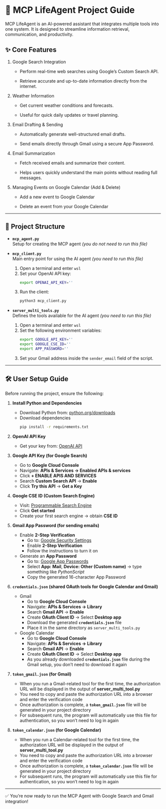 # 🚀 MCP LifeAgent Project Guide

MCP LifeAgent is an AI-powered assistant that integrates multiple tools into one system. It is designed to streamline information retrieval, communication, and productivity.

## ✨ Core Features

1. Google Search Integration

   - Perform real-time web searches using Google’s Custom Search API.

   - Retrieve accurate and up-to-date information directly from the internet.

2. Weather Information

   - Get current weather conditions and forecasts.

   - Useful for quick daily updates or travel planning.

3. Email Drafting & Sending

   - Automatically generate well-structured email drafts.

   - Send emails directly through Gmail using a secure App Password.

4. Email Summarization

   - Fetch received emails and summarize their content.

   - Helps users quickly understand the main points without reading full messages.

5. Managing Events on Google Calendar (Add & Delete)
   
   - Add a new event to Google Calendar
  
   - Delete an event from your Google Calendar

---

## 📂 Project Structure

- **`mcp_agent.py`**  
  Setup for creating the MCP agent *(you do not need to run this file)*  

- **`mcp_client.py`**  
  Main entry point for using the AI agent *(you need to run this file)*  
  1. Open a terminal and enter `wsl`  
  2. Set your OpenAI API key:  
     ```bash
     export OPENAI_API_KEY=''
     ```  
  3. Run the client:  
     ```bash
     python3 mcp_client.py
     ```

- **`server_multi_tools.py`**  
  Defines the tools available for the AI agent *(you need to run this file)*  
  1. Open a terminal and enter `wsl`  
  2. Set the following environment variables:  
     ```bash
     export GOOGLE_API_KEY=''
     export GOOGLE_CSE_ID=''
     export APP_PASSWORD=''
     ```  
  3. Set your Gmail address inside the `sender_email` field of the script.

---

## 🛠️ User Setup Guide

Before running the project, ensure the following:

1. **Install Python and Dependencies**  
   - Download Python from: [python.org/downloads](https://www.python.org/downloads/)
   - Download dependencies
     ```bash
     pip install -r requirements.txt
     ```

2. **OpenAI API Key**  
   - Get your key from: [OpenAI API](https://openai.com/api/)

3. **Google API Key (for Google Search)**  
   - Go to **Google Cloud Console**  
   - Navigate: **APIs & Services → Enabled APIs & services**  
   - Click **+ ENABLE APIS AND SERVICES**  
   - Search **Custom Search API** → **Enable**  
   - Click **Try this API** → **Get a Key**  

4. **Google CSE ID (Custom Search Engine)**  
   - Visit: [Programmable Search Engine](https://programmablesearchengine.google.com/about/)  
   - Click **Get started**  
   - Create your first search engine → obtain **CSE ID**

5. **Gmail App Password (for sending emails)**  
   - Enable **2-Step Verification**  
     - Go to: [Google Security Settings](https://myaccount.google.com/security)  
     - Enable **2-Step Verification**
     - Follow the instructions to turn it on
   - Generate an **App Password**  
     - Go to: [Google App Passwords](https://myaccount.google.com/apppasswords)  
     - Select **App: Mail**, **Device: Other (Custom name)** → type something like *PythonScript*  
     - Copy the generated 16-character App Password  

6. **`credentials.json` (shared OAuth tools for Google Calendar and Gmail)**
   - Gmail
     - Go to **Google Cloud Console**  
     - Navigate: **APIs & Services → Library**  
     - Search **Gmail API** → **Enable**  
     - Create **OAuth Client ID** → Select **Desktop app**  
     - Download the generated **`credentials.json`** file  
     - Place it in the same directory as `server_multi_tools.py`
   - Google Calendar
     - Go to **Google Cloud Console**  
     - Navigate: **APIs & Services → Library**  
     - Search **Gmail API** → **Enable**  
     - Create **OAuth Client ID** → Select **Desktop app**  
     - As you already downloaded  **`credentials.json`** file during the Gmail setup, you don’t need to download it again

7. **`token_gmail.json` (for Gmail)**  
   - When you run a Gmail-related tool for the first time, the authorization URL will be displayed in the output of **server_multi_tool.py**
   - You need to copy and paste the authorization URL into a browser and enter the verification code
   - Once authorization is complete, a **`token_gmail.json`** file will be generated in your project directory
   - For subsequent runs, the program will automatically use this file for authentication, so you won’t need to log in again
  
8. **`token_calendar.json` (for Google Calendar)**  
   - When you run a Calendar-related tool for the first time, the authorization URL will be displayed in the output of **server_multi_tool.py**
   - You need to copy and paste the authorization URL into a browser and enter the verification code
   - Once authorization is complete, a **`token_calendar.json`** file will be generated in your project directory
   - For subsequent runs, the program will automatically use this file for authentication, so you won’t need to log in again

---

✅ You’re now ready to run the MCP Agent with Google Search and Gmail integration!
